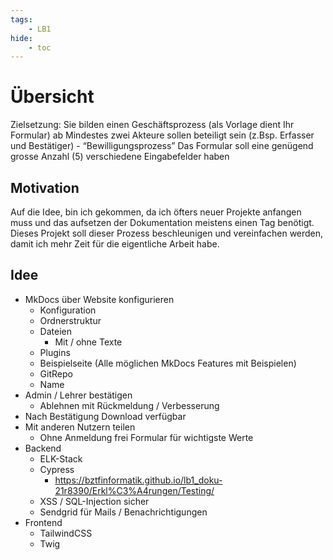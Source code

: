 ```yaml
---
tags:
    - LB1
hide:
    - toc
---
```


# Übersicht

Zielsetzung:
Sie bilden einen Geschäftsprozess (als Vorlage dient Ihr Formular) ab
Mindestes zwei Akteure sollen beteiligt sein (z.Bsp. Erfasser und Bestätiger) - “Bewilligungsprozess”
Das Formular soll eine genügend grosse Anzahl (5) verschiedene Eingabefelder haben

## Motivation

Auf die Idee, bin ich gekommen, da ich öfters neuer Projekte anfangen muss und das aufsetzen der Dokumentation meistens einen Tag benötigt. Dieses Projekt soll dieser Prozess beschleunigen und vereinfachen werden, damit ich mehr Zeit für die eigentliche Arbeit habe.

## Idee

-   MkDocs über Website konfigurieren
    -   Konfiguration
    -   Ordnerstruktur
    -   Dateien
        -   Mit / ohne Texte
    -   Plugins
    -   Beispielseite (Alle möglichen MkDocs Features mit Beispielen)
    -   GitRepo
    -   Name
-   Admin / Lehrer bestätigen
    -   Ablehnen mit Rückmeldung / Verbesserung
-   Nach Bestätigung Download verfügbar
-   Mit anderen Nutzern teilen
    -   Ohne Anmeldung frei Formular für wichtigste Werte
-   Backend
    -   ELK-Stack
    -   Cypress
        -   https://bztfinformatik.github.io/lb1_doku-21r8390/Erkl%C3%A4rungen/Testing/
    -   XSS / SQL-Injection sicher
    -   Sendgrid für Mails / Benachrichtigungen
-   Frontend
    -   TailwindCSS
    -   Twig
